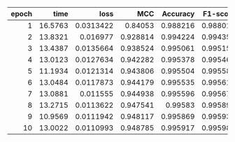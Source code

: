 |   epoch |    time |      loss |      MCC |   Accuracy |   F1-score |
|--------:|--------:|----------:|---------:|-----------:|-----------:|
|       1 | 16.5763 | 0.0313422 | 0.84053  |   0.988216 |   0.988012 |
|       2 | 13.8321 | 0.016977  | 0.928814 |   0.994224 |   0.994356 |
|       3 | 13.4387 | 0.0135664 | 0.938524 |   0.995061 |   0.995157 |
|       4 | 13.0123 | 0.0127634 | 0.942282 |   0.995378 |   0.995463 |
|       5 | 11.1934 | 0.0121314 | 0.943806 |   0.995504 |   0.995584 |
|       6 | 13.0484 | 0.0117873 | 0.944179 |   0.995535 |   0.995614 |
|       7 | 13.0881 | 0.011555  | 0.944938 |   0.995596 |   0.995674 |
|       8 | 13.2715 | 0.0113622 | 0.947541 |   0.99583  |   0.995896 |
|       9 | 10.9569 | 0.0111942 | 0.948117 |   0.995869 |   0.995936 |
|      10 | 13.0022 | 0.0110993 | 0.948785 |   0.995917 |   0.995984 |